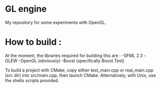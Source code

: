 # GL engine

My repository for some experiments with OpenGL.

# How to build :

At the moment, the libraries required for building this are :
-SFML 2.3
-GLEW
-OpenGL (obviously)
-Boost (specifically Boost.Test)

To build a project with CMake, copy either test_main.cpp or real_main.cpp (src dir) into src/main.cpp, then launch CMake.
Alternatively, with Unix, use the shells scripts provided.

